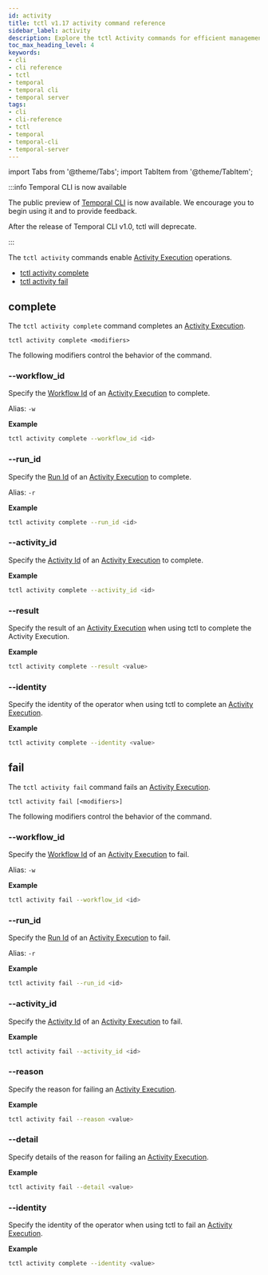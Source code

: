```yaml
---
id: activity
title: tctl v1.17 activity command reference
sidebar_label: activity
description: Explore the tctl Activity commands for efficient management of Activity Executions. Complete or fail Activity Executions in your Workflows.
toc_max_heading_level: 4
keywords:
- cli
- cli reference
- tctl
- temporal
- temporal cli
- temporal server
tags:
- cli
- cli-reference
- tctl
- temporal
- temporal-cli
- temporal-server
---
```


<!-- THIS FILE IS GENERATED. DO NOT EDIT THIS FILE DIRECTLY -->

import Tabs from '@theme/Tabs';
import TabItem from '@theme/TabItem';

:::info Temporal CLI is now available

The public preview of [Temporal CLI](/cli) is now available.
We encourage you to begin using it and to provide feedback.

After the release of Temporal CLI v1.0, tctl will deprecate.

:::

The `tctl activity` commands enable [Activity Execution](/activities#activity-execution) operations.

- [tctl activity complete](#complete)
- [tctl activity fail](#fail)

## complete

The `tctl activity complete` command completes an [Activity Execution](/activities#activity-execution).

`tctl activity complete <modifiers>`

The following modifiers control the behavior of the command.

### --workflow_id

Specify the [Workflow Id](/workflows#workflow-id) of an [Activity Execution](/activities#activity-execution) to complete.

Alias: `-w`

**Example**

```bash
tctl activity complete --workflow_id <id>
```

### --run_id

Specify the [Run Id](/workflows#run-id) of an [Activity Execution](/activities#activity-execution) to complete.

Alias: `-r`

**Example**

```bash
tctl activity complete --run_id <id>
```

### --activity_id

Specify the [Activity Id](/activities#activity-id) of an [Activity Execution](/activities#activity-execution) to complete.

**Example**

```bash
tctl activity complete --activity_id <id>
```

### --result

Specify the result of an [Activity Execution](/activities#activity-execution) when using tctl to complete the Activity Execution.

**Example**

```bash
tctl activity complete --result <value>
```

### --identity

Specify the identity of the operator when using tctl to complete an [Activity Execution](/activities#activity-execution).

**Example**

```bash
tctl activity complete --identity <value>
```

## fail

The `tctl activity fail` command fails an [Activity Execution](/activities#activity-execution).

`tctl activity fail [<modifiers>]`

The following modifiers control the behavior of the command.

### --workflow_id

Specify the [Workflow Id](/workflows#workflow-id) of an [Activity Execution](/activities#activity-execution) to fail.

Alias: `-w`

**Example**

```bash
tctl activity fail --workflow_id <id>
```

### --run_id

Specify the [Run Id](/workflows#run-id) of an [Activity Execution](/activities#activity-execution) to fail.

Alias: `-r`

**Example**

```bash
tctl activity fail --run_id <id>
```

### --activity_id

Specify the [Activity Id](/activities#activity-id) of an [Activity Execution](/activities#activity-execution) to fail.

**Example**

```bash
tctl activity fail --activity_id <id>
```

### --reason

Specify the reason for failing an [Activity Execution](/activities#activity-execution).

**Example**

```bash
tctl activity fail --reason <value>
```

### --detail

Specify details of the reason for failing an [Activity Execution](/activities#activity-execution).

**Example**

```bash
tctl activity fail --detail <value>
```

### --identity

Specify the identity of the operator when using tctl to fail an [Activity Execution](/activities#activity-execution).

**Example**

```bash
tctl activity complete --identity <value>
```

